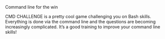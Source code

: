 Command line for the win

CMD CHALLENGE is a pretty cool game challenging you on Bash skills. Everything is done via the command line and the questions are becoming increasingly complicated. It’s a good training to improve your command line skills!
